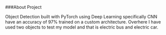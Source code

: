 ###About Project

Object Detection built with PyTorch using Deep Learning specifically CNN have an accuracy of 97% trained on a custom architecture. Overhere I have used two objects to test my model and that is electric bus and electric car.
